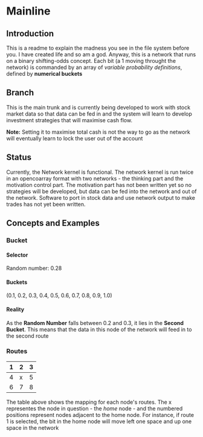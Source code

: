 # Mainline
## Introduction

This is a readme to explain the madness you see in the file system before you. I have created life and so am a god. Anyway, this is a network that runs on a binary shifting-odds concept. Each bit (a 1 moving throught the network) is commanded by an array of *variable probability definitions*, defined by **numerical buckets**

## Branch

This is the main trunk and is currently being developed to work with stock market data so that data can be fed in and the system will learn to develop investment strategies that will maximise cash flow.

**Note:** Setting it to maximise total cash is not the way to go as the network will eventually learn to lock the user out of the account

## Status

Currently, the Network kernel is functional. The network kernel is run twice in an opencoarray format with two networks - the thinking part and the motivation control part. The motivation part has not been written yet so no strategies will be developed, but data can be fed into the network and out of the network. Software to port in stock data and use network output to make trades has not yet been written.

## Concepts and Examples

### Bucket

#### Selector

Random number: 0.28

#### Buckets

(0.1, 0.2, 0.3, 0.4, 0.5, 0.6, 0.7, 0.8, 0.9, 1.0)

#### Reality

As the **Random Number** falls between 0.2 and 0.3, it lies in the **Second Bucket**. This means that the data in this node of the network will feed in to the second route

### Routes

| 1 | 2 | 3 |
| - | - | - |
| 4 | x | 5 |
| 6 | 7 | 8 |

The table above shows the mapping for each node's routes. The x representes the node in question - the *home* node - and the numbered positions represent nodes adjacent to the home node. For instance, if route 1 is selected, the bit in the home node will move left one space and up one space in the network

